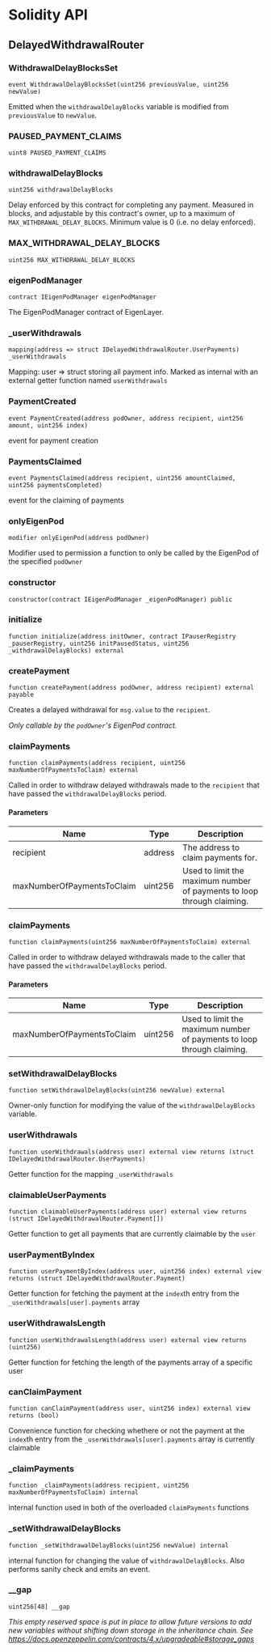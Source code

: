 # Solidity API

## DelayedWithdrawalRouter

### WithdrawalDelayBlocksSet

```solidity
event WithdrawalDelayBlocksSet(uint256 previousValue, uint256 newValue)
```

Emitted when the `withdrawalDelayBlocks` variable is modified from `previousValue` to `newValue`.

### PAUSED_PAYMENT_CLAIMS

```solidity
uint8 PAUSED_PAYMENT_CLAIMS
```

### withdrawalDelayBlocks

```solidity
uint256 withdrawalDelayBlocks
```

Delay enforced by this contract for completing any payment. Measured in blocks, and adjustable by this contract's owner,
up to a maximum of `MAX_WITHDRAWAL_DELAY_BLOCKS`. Minimum value is 0 (i.e. no delay enforced).

### MAX_WITHDRAWAL_DELAY_BLOCKS

```solidity
uint256 MAX_WITHDRAWAL_DELAY_BLOCKS
```

### eigenPodManager

```solidity
contract IEigenPodManager eigenPodManager
```

The EigenPodManager contract of EigenLayer.

### _userWithdrawals

```solidity
mapping(address => struct IDelayedWithdrawalRouter.UserPayments) _userWithdrawals
```

Mapping: user => struct storing all payment info. Marked as internal with an external getter function named `userWithdrawals`

### PaymentCreated

```solidity
event PaymentCreated(address podOwner, address recipient, uint256 amount, uint256 index)
```

event for payment creation

### PaymentsClaimed

```solidity
event PaymentsClaimed(address recipient, uint256 amountClaimed, uint256 paymentsCompleted)
```

event for the claiming of payments

### onlyEigenPod

```solidity
modifier onlyEigenPod(address podOwner)
```

Modifier used to permission a function to only be called by the EigenPod of the specified `podOwner`

### constructor

```solidity
constructor(contract IEigenPodManager _eigenPodManager) public
```

### initialize

```solidity
function initialize(address initOwner, contract IPauserRegistry _pauserRegistry, uint256 initPausedStatus, uint256 _withdrawalDelayBlocks) external
```

### createPayment

```solidity
function createPayment(address podOwner, address recipient) external payable
```

Creates a delayed withdrawal for `msg.value` to the `recipient`.

_Only callable by the `podOwner`'s EigenPod contract._

### claimPayments

```solidity
function claimPayments(address recipient, uint256 maxNumberOfPaymentsToClaim) external
```

Called in order to withdraw delayed withdrawals made to the `recipient` that have passed the `withdrawalDelayBlocks` period.

#### Parameters

| Name | Type | Description |
| ---- | ---- | ----------- |
| recipient | address | The address to claim payments for. |
| maxNumberOfPaymentsToClaim | uint256 | Used to limit the maximum number of payments to loop through claiming. |

### claimPayments

```solidity
function claimPayments(uint256 maxNumberOfPaymentsToClaim) external
```

Called in order to withdraw delayed withdrawals made to the caller that have passed the `withdrawalDelayBlocks` period.

#### Parameters

| Name | Type | Description |
| ---- | ---- | ----------- |
| maxNumberOfPaymentsToClaim | uint256 | Used to limit the maximum number of payments to loop through claiming. |

### setWithdrawalDelayBlocks

```solidity
function setWithdrawalDelayBlocks(uint256 newValue) external
```

Owner-only function for modifying the value of the `withdrawalDelayBlocks` variable.

### userWithdrawals

```solidity
function userWithdrawals(address user) external view returns (struct IDelayedWithdrawalRouter.UserPayments)
```

Getter function for the mapping `_userWithdrawals`

### claimableUserPayments

```solidity
function claimableUserPayments(address user) external view returns (struct IDelayedWithdrawalRouter.Payment[])
```

Getter function to get all payments that are currently claimable by the `user`

### userPaymentByIndex

```solidity
function userPaymentByIndex(address user, uint256 index) external view returns (struct IDelayedWithdrawalRouter.Payment)
```

Getter function for fetching the payment at the `index`th entry from the `_userWithdrawals[user].payments` array

### userWithdrawalsLength

```solidity
function userWithdrawalsLength(address user) external view returns (uint256)
```

Getter function for fetching the length of the payments array of a specific user

### canClaimPayment

```solidity
function canClaimPayment(address user, uint256 index) external view returns (bool)
```

Convenience function for checking whethere or not the payment at the `index`th entry from the `_userWithdrawals[user].payments` array is currently claimable

### _claimPayments

```solidity
function _claimPayments(address recipient, uint256 maxNumberOfPaymentsToClaim) internal
```

internal function used in both of the overloaded `claimPayments` functions

### _setWithdrawalDelayBlocks

```solidity
function _setWithdrawalDelayBlocks(uint256 newValue) internal
```

internal function for changing the value of `withdrawalDelayBlocks`. Also performs sanity check and emits an event.

### __gap

```solidity
uint256[48] __gap
```

_This empty reserved space is put in place to allow future versions to add new
variables without shifting down storage in the inheritance chain.
See https://docs.openzeppelin.com/contracts/4.x/upgradeable#storage_gaps_


